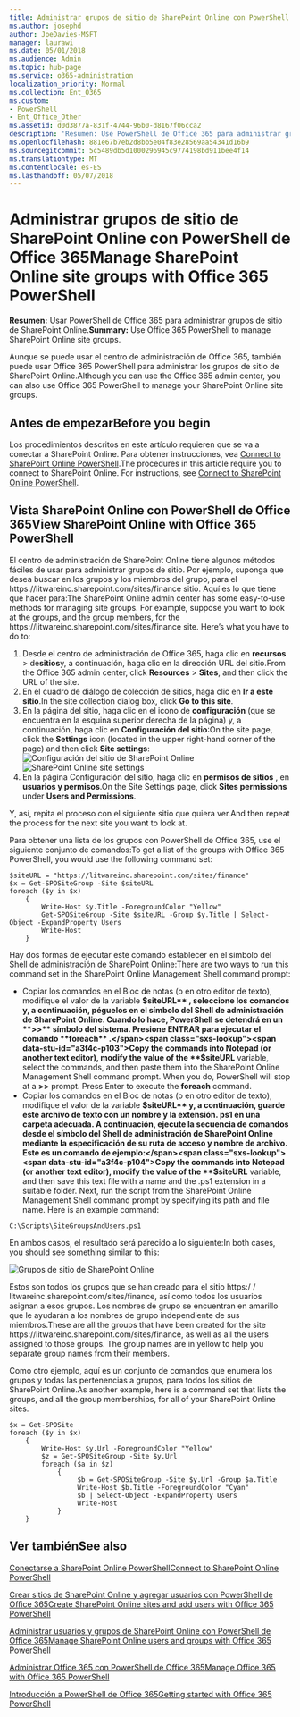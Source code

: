 ```yaml
---
title: Administrar grupos de sitio de SharePoint Online con PowerShell de Office 365
ms.author: josephd
author: JoeDavies-MSFT
manager: laurawi
ms.date: 05/01/2018
ms.audience: Admin
ms.topic: hub-page
ms.service: o365-administration
localization_priority: Normal
ms.collection: Ent_O365
ms.custom:
- PowerShell
- Ent_Office_Other
ms.assetid: d0d3877a-831f-4744-96b0-d8167f06cca2
description: 'Resumen: Use PowerShell de Office 365 para administrar grupos de sitio de SharePoint Online.'
ms.openlocfilehash: 881e67b7eb2d8bb5e04f83e28569aa54341d16b9
ms.sourcegitcommit: 5c5489db5d1000296945c9774198bd911bee4f14
ms.translationtype: MT
ms.contentlocale: es-ES
ms.lasthandoff: 05/07/2018
---
```

# <a name="manage-sharepoint-online-site-groups-with-office-365-powershell"></a><span data-ttu-id="a3f4c-103">Administrar grupos de sitio de SharePoint Online con PowerShell de Office 365</span><span class="sxs-lookup"><span data-stu-id="a3f4c-103">Manage SharePoint Online site groups with Office 365 PowerShell</span></span>

 <span data-ttu-id="a3f4c-104">**Resumen:** Usar PowerShell de Office 365 para administrar grupos de sitio de SharePoint Online.</span><span class="sxs-lookup"><span data-stu-id="a3f4c-104">**Summary:** Use Office 365 PowerShell to manage SharePoint Online site groups.</span></span>
  
<span data-ttu-id="a3f4c-105">Aunque se puede usar el centro de administración de Office 365, también puede usar Office 365 PowerShell para administrar los grupos de sitio de SharePoint Online.</span><span class="sxs-lookup"><span data-stu-id="a3f4c-105">Although you can use the Office 365 admin center, you can also use Office 365 PowerShell to manage your SharePoint Online site groups.</span></span>

## <a name="before-you-begin"></a><span data-ttu-id="a3f4c-106">Antes de empezar</span><span class="sxs-lookup"><span data-stu-id="a3f4c-106">Before you begin</span></span>

<span data-ttu-id="a3f4c-p101">Los procedimientos descritos en este artículo requieren que se va a conectar a SharePoint Online. Para obtener instrucciones, vea [Connect to SharePoint Online PowerShell](https://docs.microsoft.com/en-us/powershell/sharepoint/sharepoint-online/connect-sharepoint-online?view=sharepoint-ps).</span><span class="sxs-lookup"><span data-stu-id="a3f4c-p101">The procedures in this article require you to connect to SharePoint Online. For instructions, see [Connect to SharePoint Online PowerShell](https://docs.microsoft.com/en-us/powershell/sharepoint/sharepoint-online/connect-sharepoint-online?view=sharepoint-ps).</span></span>

## <a name="view-sharepoint-online-with-office-365-powershell"></a><span data-ttu-id="a3f4c-109">Vista SharePoint Online con PowerShell de Office 365</span><span class="sxs-lookup"><span data-stu-id="a3f4c-109">View SharePoint Online with Office 365 PowerShell</span></span>

<span data-ttu-id="a3f4c-p102">El centro de administración de SharePoint Online tiene algunos métodos fáciles de usar para administrar grupos de sitio. Por ejemplo, suponga que desea buscar en los grupos y los miembros del grupo, para el https\://litwareinc.sharepoint.com/sites/finance sitio. Aquí es lo que tiene que hacer para:</span><span class="sxs-lookup"><span data-stu-id="a3f4c-p102">The SharePoint Online admin center has some easy-to-use methods for managing site groups. For example, suppose you want to look at the groups, and the group members, for the https\://litwareinc.sharepoint.com/sites/finance site. Here’s what you have to do to:</span></span>

1. <span data-ttu-id="a3f4c-113">Desde el centro de administración de Office 365, haga clic en **recursos** > de**sitios**y, a continuación, haga clic en la dirección URL del sitio.</span><span class="sxs-lookup"><span data-stu-id="a3f4c-113">From the Office 365 admin center, click **Resources** > **Sites**, and then click the URL of the site.</span></span>
2. <span data-ttu-id="a3f4c-114">En el cuadro de diálogo de colección de sitios, haga clic en **Ir a este sitio**.</span><span class="sxs-lookup"><span data-stu-id="a3f4c-114">In the site collection dialog box, click **Go to this site**.</span></span>
3. <span data-ttu-id="a3f4c-115">En la página del sitio, haga clic en el icono de **configuración** (que se encuentra en la esquina superior derecha de la página) y, a continuación, haga clic en **Configuración del sitio**:</span><span class="sxs-lookup"><span data-stu-id="a3f4c-115">On the site page, click the **Settings** icon (located in the upper right-hand corner of the page) and then click **Site settings**:</span></span></br>
<span data-ttu-id="a3f4c-116">![Configuración del sitio de SharePoint Online](images/spo-site-settings.png)</span><span class="sxs-lookup"><span data-stu-id="a3f4c-116">![SharePoint Online site settings](images/spo-site-settings.png)</span></span></br>
4. <span data-ttu-id="a3f4c-117">En la página Configuración del sitio, haga clic en **permisos de sitios** , en **usuarios y permisos**.</span><span class="sxs-lookup"><span data-stu-id="a3f4c-117">On the Site Settings page, click **Sites permissions** under **Users and Permissions**.</span></span>

<span data-ttu-id="a3f4c-118">Y, así, repita el proceso con el siguiente sitio que quiera ver.</span><span class="sxs-lookup"><span data-stu-id="a3f4c-118">And then repeat the process for the next site you want to look at.</span></span>

<span data-ttu-id="a3f4c-119">Para obtener una lista de los grupos con PowerShell de Office 365, use el siguiente conjunto de comandos:</span><span class="sxs-lookup"><span data-stu-id="a3f4c-119">To get a list of the groups with Office 365 PowerShell, you would use the following command set:</span></span>

```
$siteURL = "https://litwareinc.sharepoint.com/sites/finance"
$x = Get-SPOSiteGroup -Site $siteURL
foreach ($y in $x)
    {
        Write-Host $y.Title -ForegroundColor "Yellow"
        Get-SPOSiteGroup -Site $siteURL -Group $y.Title | Select-Object -ExpandProperty Users
        Write-Host
    }
```

<span data-ttu-id="a3f4c-120">Hay dos formas de ejecutar este comando establecer en el símbolo del Shell de administración de SharePoint Online:</span><span class="sxs-lookup"><span data-stu-id="a3f4c-120">There are two ways to run this command set in the SharePoint Online Management Shell command prompt:</span></span>

- <span data-ttu-id="a3f4c-p103">Copiar los comandos en el Bloc de notas (o en otro editor de texto), modifique el valor de la variable **$siteURL** , seleccione los comandos y, a continuación, péguelos en el símbolo del Shell de administración de SharePoint Online. Cuando lo hace, PowerShell se detendrá en un **>>** símbolo del sistema. Presione ENTRAR para ejecutar el comando **foreach** .</span><span class="sxs-lookup"><span data-stu-id="a3f4c-p103">Copy the commands into Notepad (or another text editor), modify the value of the **$siteURL** variable, select the commands, and then paste them into the SharePoint Online Management Shell command prompt. When you do, PowerShell will stop at a **>>** prompt. Press Enter to execute the **foreach** command.</span></span></br>
- <span data-ttu-id="a3f4c-p104">Copiar los comandos en el Bloc de notas (o en otro editor de texto), modifique el valor de la variable **$siteURL** y, a continuación, guarde este archivo de texto con un nombre y la extensión. ps1 en una carpeta adecuada. A continuación, ejecute la secuencia de comandos desde el símbolo del Shell de administración de SharePoint Online mediante la especificación de su ruta de acceso y nombre de archivo. Este es un comando de ejemplo:</span><span class="sxs-lookup"><span data-stu-id="a3f4c-p104">Copy the commands into Notepad (or another text editor), modify the value of the **$siteURL** variable, and then save this text file with a name and the .ps1 extension in a suitable folder. Next, run the script from the SharePoint Online Management Shell command prompt by specifying its path and file name. Here is an example command:</span></span>

```
C:\Scripts\SiteGroupsAndUsers.ps1
```

<span data-ttu-id="a3f4c-127">En ambos casos, el resultado será parecido a lo siguiente:</span><span class="sxs-lookup"><span data-stu-id="a3f4c-127">In both cases, you should see something similar to this:</span></span>

![Grupos de sitio de SharePoint Online](images/SPO-site-groups.png)

<span data-ttu-id="a3f4c-p105">Estos son todos los grupos que se han creado para el sitio https\:/ / litwareinc.sharepoint.com/sites/finance, así como todos los usuarios asignan a esos grupos. Los nombres de grupo se encuentran en amarillo que le ayudarán a los nombres de grupo independiente de sus miembros.</span><span class="sxs-lookup"><span data-stu-id="a3f4c-p105">These are all the groups that have been created for the site https\://litwareinc.sharepoint.com/sites/finance, as well as all the users assigned to those groups. The group names are in yellow to help you separate group names from their members.</span></span>

<span data-ttu-id="a3f4c-131">Como otro ejemplo, aquí es un conjunto de comandos que enumera los grupos y todas las pertenencias a grupos, para todos los sitios de SharePoint Online.</span><span class="sxs-lookup"><span data-stu-id="a3f4c-131">As another example, here is a command set that lists the groups, and all the group memberships, for all of your SharePoint Online sites.</span></span>

```
$x = Get-SPOSite
foreach ($y in $x)
    {
        Write-Host $y.Url -ForegroundColor "Yellow"
        $z = Get-SPOSiteGroup -Site $y.Url
        foreach ($a in $z)
            {
                 $b = Get-SPOSiteGroup -Site $y.Url -Group $a.Title 
                 Write-Host $b.Title -ForegroundColor "Cyan"
                 $b | Select-Object -ExpandProperty Users
                 Write-Host
            }
    }
```
    
## <a name="see-also"></a><span data-ttu-id="a3f4c-132">Ver también</span><span class="sxs-lookup"><span data-stu-id="a3f4c-132">See also</span></span>

[<span data-ttu-id="a3f4c-133">Conectarse a SharePoint Online PowerShell</span><span class="sxs-lookup"><span data-stu-id="a3f4c-133">Connect to SharePoint Online PowerShell</span></span>](https://docs.microsoft.com/en-us/powershell/sharepoint/sharepoint-online/connect-sharepoint-online?view=sharepoint-ps)

[<span data-ttu-id="a3f4c-134">Crear sitios de SharePoint Online y agregar usuarios con PowerShell de Office 365</span><span class="sxs-lookup"><span data-stu-id="a3f4c-134">Create SharePoint Online sites and add users with Office 365 PowerShell</span></span>](create-sharepoint-sites-and-add-users-with-powershell.md)

[<span data-ttu-id="a3f4c-135">Administrar usuarios y grupos de SharePoint Online con PowerShell de Office 365</span><span class="sxs-lookup"><span data-stu-id="a3f4c-135">Manage SharePoint Online users and groups with Office 365 PowerShell</span></span>](manage-sharepoint-users-and-groups-with-powershell.md)

[<span data-ttu-id="a3f4c-136">Administrar Office 365 con PowerShell de Office 365</span><span class="sxs-lookup"><span data-stu-id="a3f4c-136">Manage Office 365 with Office 365 PowerShell</span></span>](manage-office-365-with-office-365-powershell.md)
  
[<span data-ttu-id="a3f4c-137">Introducción a PowerShell de Office 365</span><span class="sxs-lookup"><span data-stu-id="a3f4c-137">Getting started with Office 365 PowerShell</span></span>](getting-started-with-office-365-powershell.md)

